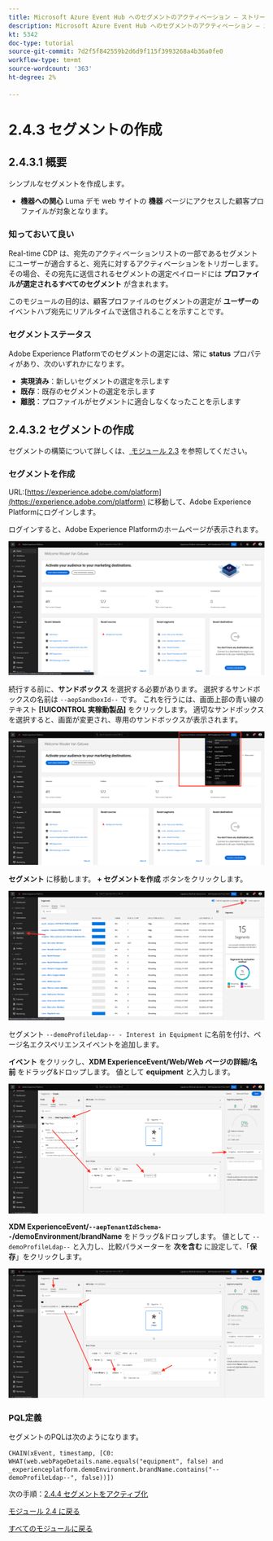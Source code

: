 ```yaml
---
title: Microsoft Azure Event Hub へのセグメントのアクティベーション – ストリーミングセグメントの作成
description: Microsoft Azure Event Hub へのセグメントのアクティベーション – ストリーミングセグメントの作成
kt: 5342
doc-type: tutorial
source-git-commit: 7d2f5f842559b2d6d9f115f3993268a4b36a0fe0
workflow-type: tm+mt
source-wordcount: '363'
ht-degree: 2%

---
```


# 2.4.3 セグメントの作成

## 2.4.3.1 概要

シンプルなセグメントを作成します。

- **機器への関心** Luma デモ web サイトの **機器** ページにアクセスした顧客プロファイルが対象となります。

### 知っておいて良い

Real-time CDP は、宛先のアクティベーションリストの一部であるセグメントにユーザーが適合すると、宛先に対するアクティベーションをトリガーします。 その場合、その宛先に送信されるセグメントの選定ペイロードには **プロファイルが選定されるすべてのセグメント** が含まれます。

このモジュールの目的は、顧客プロファイルのセグメントの選定が **ユーザーの** イベントハブ宛先にリアルタイムで送信されることを示すことです。

### セグメントステータス

Adobe Experience Platformでのセグメントの選定には、常に **status** プロパティがあり、次のいずれかになります。

- **実現済み**：新しいセグメントの選定を示します
- **既存**：既存のセグメントの選定を示します
- **離脱**：プロファイルがセグメントに適合しなくなったことを示します

## 2.4.3.2 セグメントの作成

セグメントの構築について詳しくは、[ モジュール 2.3](./../../../modules/rtcdp-b2c/module2.3/real-time-cdp-build-a-segment-take-action.md) を参照してください。

### セグメントを作成

URL:[https://experience.adobe.com/platform](https://experience.adobe.com/platform) に移動して、Adobe Experience Platformにログインします。

ログインすると、Adobe Experience Platformのホームページが表示されます。

![データ取得](./../../../modules/datacollection/module1.2/images/home.png)

続行する前に、**サンドボックス** を選択する必要があります。 選択するサンドボックスの名前は ``--aepSandboxId--`` です。 これを行うには、画面上部の青い線のテキスト **[!UICONTROL 実稼動製品]** をクリックします。 適切なサンドボックスを選択すると、画面が変更され、専用のサンドボックスが表示されます。

![データ取得](./../../../modules/datacollection/module1.2/images/sb1.png)

**セグメント** に移動します。 **+ セグメントを作成** ボタンをクリックします。

![データ取得](./images/seg.png)

セグメント `--demoProfileLdap-- - Interest in Equipment` に名前を付け、ページ名エクスペリエンスイベントを追加します。

**イベント** をクリックし、**XDM ExperienceEvent/Web/Web ページの詳細/名前** をドラッグ&amp;ドロップします。 値として **equipment** と入力します。

![4-05-create-ee-2.png](./images/4-05-create-ee-2.png)

**XDM ExperienceEvent/`--aepTenantIdSchema--`/demoEnvironment/brandName** をドラッグ&amp;ドロップします。 値として `--demoProfileLdap--` と入力し、比較パラメーターを **次を含む** に設定して、「**保存**」をクリックします。

![4-05-create-ee-2-brand.png](./images/4-05-create-ee-2-brand.png)

### PQL定義

セグメントのPQLは次のようになります。

```code
CHAIN(xEvent, timestamp, [C0: WHAT(web.webPageDetails.name.equals("equipment", false) and _experienceplatform.demoEnvironment.brandName.contains("--demoProfileLdap--", false))])
```

次の手順：[2.4.4 セグメントをアクティブ化 ](./ex4.md)

[モジュール 2.4 に戻る](./segment-activation-microsoft-azure-eventhub.md)

[すべてのモジュールに戻る](./../../../overview.md)
